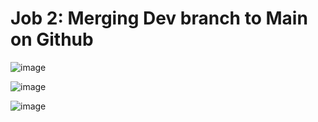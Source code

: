 # Job 2: Merging Dev branch to Main on Github

![image](https://user-images.githubusercontent.com/14828358/145618444-ca63d0dc-7b79-47db-aef9-ed1ee72880e3.png)

![image](https://user-images.githubusercontent.com/14828358/146202186-22094ea0-7f5a-48a1-b687-d5874af2bb77.png)


![image](https://user-images.githubusercontent.com/14828358/145618493-c2959fb9-d0c5-4baf-8b94-c9c15b80edc2.png)


